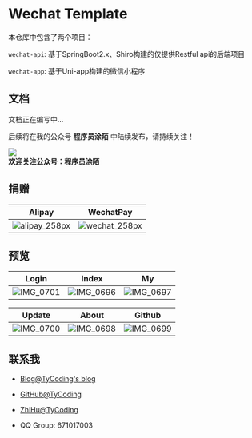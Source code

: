 # Wechat Template

本仓库中包含了两个项目：

`wechat-api`: 基于SpringBoot2.x、Shiro构建的仅提供Restful api的后端项目

`wechat-app`: 基于Uni-app构建的微信小程序



## 文档

文档正在编写中...



后续将在我的公众号 **程序员涂陌** 中陆续发布，请持续关注！

<div>
  <img src="https://tycoding.cn/cdn/qrcode_for_gh.jpg">
  <div style="font-size: 14px;font-weight: bold;">
    欢迎关注公众号：程序员涂陌
  </div>
</div>






## 捐赠

| Alipay                                                     | WechatPay                                                  |
| ---------------------------------------------------------- | ---------------------------------------------------------- |
| ![alipay_258px](http://cdn.tycoding.cn/20200610132929.png) | ![wechat_258px](http://cdn.tycoding.cn/20200610132940.png) |



## 预览

| Login                                                  | Index                                                  | My                                                     |
| ------------------------------------------------------ | ------------------------------------------------------ | ------------------------------------------------------ |
| ![IMG_0701](http://cdn.tycoding.cn/20200610182506.PNG) | ![IMG_0696](http://cdn.tycoding.cn/20200610182520.PNG) | ![IMG_0697](http://cdn.tycoding.cn/20200610182533.PNG) |

| Update                                                 | About                                                  | Github                                                 |
| ------------------------------------------------------ | ------------------------------------------------------ | ------------------------------------------------------ |
| ![IMG_0700](http://cdn.tycoding.cn/20200610182651.PNG) | ![IMG_0698](http://cdn.tycoding.cn/20200610182613.PNG) | ![IMG_0699](http://cdn.tycoding.cn/20200610182628.PNG) |



## 联系我

- [Blog@TyCoding's blog](http://www.tycoding.cn)

- [GitHub@TyCoding](https://github.com/TyCoding)

- [ZhiHu@TyCoding](https://www.zhihu.com/people/tomo-83-82/activities)

- QQ Group: 671017003

